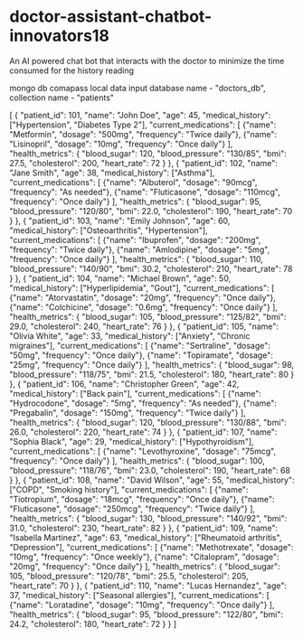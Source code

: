 # doctor-assistant-chatbot-innovators18
An AI powered chat bot that interacts with the doctor to minimize the time consumed for the history reading





mongo db comapass local data input
database name - "doctors_db", collection name - "patients"








[
  {
    "patient_id": 101,
    "name": "John Doe",
    "age": 45,
    "medical_history": ["Hypertension", "Diabetes Type 2"],
    "current_medications": [
      {"name": "Metformin", "dosage": "500mg", "frequency": "Twice daily"},
      {"name": "Lisinopril", "dosage": "10mg", "frequency": "Once daily"}
    ],
    "health_metrics": {
      "blood_sugar": 120,
      "blood_pressure": "130/85",
      "bmi": 27.5,
      "cholesterol": 200,
      "heart_rate": 72
    }
  },
  {
    "patient_id": 102,
    "name": "Jane Smith",
    "age": 38,
    "medical_history": ["Asthma"],
    "current_medications": [
      {"name": "Albuterol", "dosage": "90mcg", "frequency": "As needed"},
      {"name": "Fluticasone", "dosage": "110mcg", "frequency": "Once daily"}
    ],
    "health_metrics": {
      "blood_sugar": 95,
      "blood_pressure": "120/80",
      "bmi": 22.0,
      "cholesterol": 190,
      "heart_rate": 70
    }
  },
  {
    "patient_id": 103,
    "name": "Emily Johnson",
    "age": 60,
    "medical_history": ["Osteoarthritis", "Hypertension"],
    "current_medications": [
      {"name": "Ibuprofen", "dosage": "200mg", "frequency": "Twice daily"},
      {"name": "Amlodipine", "dosage": "5mg", "frequency": "Once daily"}
    ],
    "health_metrics": {
      "blood_sugar": 110,
      "blood_pressure": "140/90",
      "bmi": 30.2,
      "cholesterol": 210,
      "heart_rate": 78
    }
  },
  {
    "patient_id": 104,
    "name": "Michael Brown",
    "age": 50,
    "medical_history": ["Hyperlipidemia", "Gout"],
    "current_medications": [
      {"name": "Atorvastatin", "dosage": "20mg", "frequency": "Once daily"},
      {"name": "Colchicine", "dosage": "0.6mg", "frequency": "Once daily"}
    ],
    "health_metrics": {
      "blood_sugar": 105,
      "blood_pressure": "125/82",
      "bmi": 29.0,
      "cholesterol": 240,
      "heart_rate": 76
    }
  },
  {
    "patient_id": 105,
    "name": "Olivia White",
    "age": 33,
    "medical_history": ["Anxiety", "Chronic migraines"],
    "current_medications": [
      {"name": "Sertraline", "dosage": "50mg", "frequency": "Once daily"},
      {"name": "Topiramate", "dosage": "25mg", "frequency": "Once daily"}
    ],
    "health_metrics": {
      "blood_sugar": 98,
      "blood_pressure": "118/75",
      "bmi": 21.5,
      "cholesterol": 180,
      "heart_rate": 80
    }
  },
  {
    "patient_id": 106,
    "name": "Christopher Green",
    "age": 42,
    "medical_history": ["Back pain"],
    "current_medications": [
      {"name": "Hydrocodone", "dosage": "5mg", "frequency": "As needed"},
      {"name": "Pregabalin", "dosage": "150mg", "frequency": "Twice daily"}
    ],
    "health_metrics": {
      "blood_sugar": 120,
      "blood_pressure": "130/88",
      "bmi": 26.0,
      "cholesterol": 220,
      "heart_rate": 74
    }
  },
  {
    "patient_id": 107,
    "name": "Sophia Black",
    "age": 29,
    "medical_history": ["Hypothyroidism"],
    "current_medications": [
      {"name": "Levothyroxine", "dosage": "75mcg", "frequency": "Once daily"}
    ],
    "health_metrics": {
      "blood_sugar": 100,
      "blood_pressure": "118/76",
      "bmi": 23.0,
      "cholesterol": 190,
      "heart_rate": 68
    }
  },
  {
    "patient_id": 108,
    "name": "David Wilson",
    "age": 55,
    "medical_history": ["COPD", "Smoking history"],
    "current_medications": [
      {"name": "Tiotropium", "dosage": "18mcg", "frequency": "Once daily"},
      {"name": "Fluticasone", "dosage": "250mcg", "frequency": "Twice daily"}
    ],
    "health_metrics": {
      "blood_sugar": 130,
      "blood_pressure": "140/92",
      "bmi": 31.0,
      "cholesterol": 230,
      "heart_rate": 82
    }
  },
  {
    "patient_id": 109,
    "name": "Isabella Martinez",
    "age": 63,
    "medical_history": ["Rheumatoid arthritis", "Depression"],
    "current_medications": [
      {"name": "Methotrexate", "dosage": "10mg", "frequency": "Once weekly"},
      {"name": "Citalopram", "dosage": "20mg", "frequency": "Once daily"}
    ],
    "health_metrics": {
      "blood_sugar": 105,
      "blood_pressure": "120/78",
      "bmi": 25.5,
      "cholesterol": 205,
      "heart_rate": 70
    }
  },
  {
    "patient_id": 110,
    "name": "Lucas Hernandez",
    "age": 37,
    "medical_history": ["Seasonal allergies"],
    "current_medications": [
      {"name": "Loratadine", "dosage": "10mg", "frequency": "Once daily"}
    ],
    "health_metrics": {
      "blood_sugar": 95,
      "blood_pressure": "122/80",
      "bmi": 24.2,
      "cholesterol": 180,
      "heart_rate": 72
    }
  }
]
